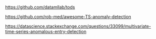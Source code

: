 
https://github.com/datamllab/tods

https://github.com/rob-med/awesome-TS-anomaly-detection

https://datascience.stackexchange.com/questions/33099/multivariate-time-series-anomalous-entry-detection

